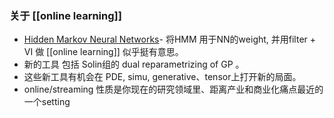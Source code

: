 
 ### 关于 [[online learning]]
 - [Hidden Markov Neural Networks](https://www.mdpi.com/1099-4300/27/2/168)- 将HMM 用于NN的weight, 并用filter + VI 做 [[online learning]] 似乎挺有意思。
 - 新的工具 包括 Solin组的 dual reparametrizing of GP 。
- 这些新工具有机会在 PDE, simu, generative、tensor上打开新的局面。 
- online/streaming 性质是你现在的研究领域里、距离产业和商业化痛点最近的一个setting